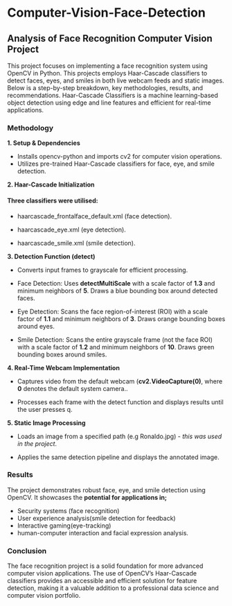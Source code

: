 # Computer-Vision-Face-Detection

## Analysis of Face Recognition Computer Vision Project

This project focuses on implementing a face recognition system using OpenCV in Python. This projects employs Haar-Cascade classifiers to detect faces, eyes, and smiles in both live webcam feeds and static images. Below is a step-by-step breakdown, key methodologies, results, and recommendations. Haar-Cascade Classifiers is a machine learning-based object detection using edge and line features and efficient for real-time applications.

### Methodology

**1.  Setup & Dependencies**
-  Installs opencv-python and imports cv2 for computer vision operations.
-  Utilizes pre-trained Haar-Cascade classifiers for face, eye, and smile detection.

**2.  Haar-Cascade Initialization**

#### Three classifiers were utilised:

-  haarcascade_frontalface_default.xml (face detection).

-  haarcascade_eye.xml (eye detection).

-  haarcascade_smile.xml (smile detection).

**3.  Detection Function (detect)**

-  Converts input frames to grayscale for efficient processing.

-  Face Detection: Uses **detectMultiScale** with a scale factor of **1.3** and minimum neighbors of **5**. Draws a blue bounding box around detected faces.

-  Eye Detection: Scans the face region-of-interest (ROI) with a scale factor of **1.1** and minimum neighbors of **3**. Draws orange bounding boxes around eyes.

-  Smile Detection: Scans the entire grayscale frame (not the face ROI) with a scale factor of **1.2** and minimum neighbors of **10**. Draws green bounding boxes around smiles.

**4.  Real-Time Webcam Implementation**

-  Captures video from the default webcam (**cv2.VideoCapture(0)**, where **0** denotes the default system camera..

-  Processes each frame with the detect function and displays results until the user presses q.

**5.  Static Image Processing**

-  Loads an image from a specified path (e.g Ronaldo.jpg) - _this was used in the project_.

-  Applies the same detection pipeline and displays the annotated image.

### Results

The project demonstrates robust face, eye, and smile detection using OpenCV. It showcases the **potential for applications in;**
-  Security systems (face recognition)
-  User experience analysis(smile detection for feedback)
-  Interactive gaming(eye-tracking)
-  human-computer interaction and facial expression analysis.

### Conclusion

The face recognition project is a solid foundation for more advanced computer vision applications. The use of OpenCV’s Haar-Cascade classifiers provides an accessible and efficient solution for feature detection, making it a valuable addition to a professional data science and computer vision portfolio.
